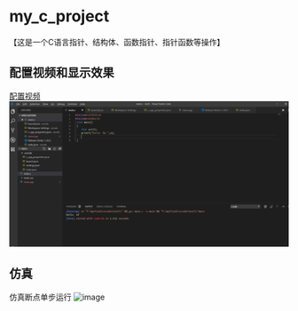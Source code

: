 # my_c_project
【这是一个C语言指针、结构体、函数指针、指针函数等操作】<br>
## 配置视频和显示效果
[配置视频](https://www.youtube.com/watch?v=UU7s9J30k7Q)
![image](https://github.com/wushulu/Cproject/blob/master/%E5%9B%BE%E7%89%87/%E9%85%8D%E7%BD%AE%E5%AE%8C%E6%88%90.png)<br>

## 仿真
仿真断点单步运行
![image]()



